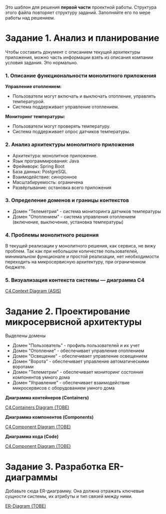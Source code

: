 Это шаблон для решения **первой части** проектной работы. Структура этого файла повторяет структуру заданий. Заполняйте его по мере работы над решением.

# Задание 1. Анализ и планирование

Чтобы составить документ с описанием текущей архитектуры приложения, можно часть информации взять из описания компании условия задания. Это нормально.

### 1. Описание функциональности монолитного приложения

**Управление отоплением:**

- Пользователи могут включать и выключать отопление, управлять температурой.
- Система поддерживает управление отоплением.

**Мониторинг температуры:**

- Пользователи могут проверять температуру.
- Система поддерживает опрос датчиков температуры.

### 2. Анализ архитектуры монолитного приложения

- Архитектура: монолитное приложение.
- Язык программирования: Java
- Фреймворк: Spring Boot
- База данных: PostgreSQL
- Взаимодействие: синхронное
- Масштабируемость: ограничена
- Развёртывание: остановка всего приложения

### 3. Определение доменов и границы контекстов

- Домен "Телеметрия" - система мониторинга датчиков температуры
- Домен "Отоплением" - система управления отоплением (включение, выключение, установка температуры)

### **4. Проблемы монолитного решения**

В текущей реализации у монолитного решения, как сервиса, не вижу проблем.
Так как при небольшом количестве пользователей, минимальном функционале и простой реализации,
нет необходимости переходить на микросервисную архитектуру, при ограниченном бюджете.

### 5. Визуализация контекста системы — диаграмма С4

[C4.Context Diagram (ASIS)](docs/architecture/asis/Context.puml)

# Задание 2. Проектирование микросервисной архитектуры

Выделены домены
- Домен "Пользователь" - профиль пользователей и их учет
- Домен "Отопление" - обеспечивает управление отоплением
- Домен "Освещение" - обеспечивает управление освещением
- Домен "Ворота" - обеспечивает управление автоматическими воротами
- Домен "Телеметрии" - обеспечивает мониторинг состояния компонентов умного дома
- Домен "Управление" - обеспечивает взаимодействие микросервисов с оборудованием умного дома

**Диаграмма контейнеров (Containers)**

[C4.Containers Diagram (TOBE)](docs/architecture/tobe/Container.puml)

**Диаграмма компонентов (Components)**

[C4.Component Diagram (TOBE)](docs/architecture/tobe/Component.puml)

**Диаграмма кода (Code)**

[C4.Component Diagram (TOBE)](docs/architecture/tobe/Code.puml)

# Задание 3. Разработка ER-диаграммы

Добавьте сюда ER-диаграмму. Она должна отражать ключевые сущности системы, их атрибуты и тип связей между ними.

[ER-Diagram (TOBE)](docs/architecture/tobe/ERDiagram.puml)
